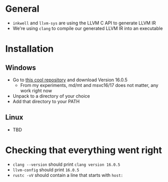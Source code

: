 # General
- `inkwell` and `llvm-sys` are using the LLVM C API to generate LLVM IR
- We're using `clang` to compile our generated LLVM IR into an executable
# Installation
## Windows
- Go to [this cool repository](https://github.com/mun-lang/llvm-package-windows/releases) and download Version 16.0.5
    - From my experiments, md/mt and msvc16/17 does not matter, any work right now
- Unpack to a directory of your choice
- Add that directory to your PATH
## Linux
- TBD

# Checking that everything went right
- `clang --version` should print `clang version 16.0.5`
- `llvm-config` should print `16.0.5`
- `rustc -vV` should contain a line that starts with `host:`